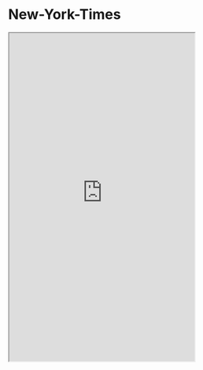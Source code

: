 # New-York-Times

<iframe width='377' height='667' src='https://xd.adobe.com/embed/7d568d15-7b69-49a0-be04-e016aa1b73c3, frameborder='0'/>

<img src='https://xd.adobe.com/view/7d568d15-7b69-49a0-be04-e016aa1b73c3' title='Video Walkthrough' width='' alt='Video Walkthrough' />

<img src='https://xd.adobe.com/view/7d568d15-7b69-49a0-be04-e016aa1b73c3/' title='Video Walkthrough' width='' alt='Video Walkthrough' />

<iframe width="854" height="480" src="https://www.youtube.com/embed/yrRPLBYiiEc" frameborder="0" allowfullscreen></iframe>
